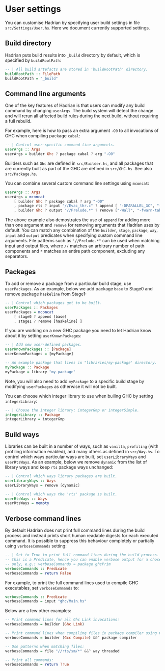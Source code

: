 # User settings

You can customise Hadrian by specifying user build settings in file
`src/Settings/User.hs`. Here we document currently supported settings.

## Build directory

Hadrian puts build results into `_build` directory by default, which is
specified by `buildRootPath`:
```haskell
-- | All build artefacts are stored in 'buildRootPath' directory.
buildRootPath :: FilePath
buildRootPath = "_build"
```

## Command line arguments

One of the key features of Hadrian is that users can modify any build command by
changing `userArgs`. The build system will detect the change and will rerun all
affected build rules during the next build, without requiring a full rebuild.

For example, here is how to pass an extra argument `-O0` to all invocations of
GHC when compiling package `cabal`:
```haskell
-- | Control user-specific command line arguments.
userArgs :: Args
userArgs = builder Ghc ? package cabal ? arg "-O0"
```
Builders such as `Ghc` are defined in `src/Builder.hs`, and all packages that
are currently built as part of the GHC are defined in `src/GHC.hs`. See also
`src/Package.hs`.

You can combine several custom command line settings using `mconcat`:
```haskell
userArgs :: Args
userArgs = mconcat 
    [ builder Ghc ? package cabal ? arg "-O0"
    , package rts ? input "//Evac_thr.c" ? append [ "-DPARALLEL_GC", "-Irts/sm" ]
    , builder Ghc ? output "//Prelude.*" ? remove ["-Wall", "-fwarn-tabs"] ]
```
The above example also demostrates the use of `append` for adding more than one
argument and `remove` for removing arguments that Hadrian uses by default. You
can match any combination of the `builder`, `stage`, `package`, `way`, `input`
and `output` predicates when specifying custom command line arguments. File
patterns such as `"//Prelude.*"` can be used when matching input and output files,
where `//` matches an arbitrary number of path components and `*` matches an entire
path component, excluding any separators.

## Packages

To add or remove a package from a particular build stage, use `userPackages`. As
an example, below we add package `base` to Stage0 and remove package `haskeline`
from Stage1:
```haskell
-- | Control which packages get to be built.
userPackages :: Packages
userPackages = mconcat
    [ stage0 ? append [base]
    , stage1 ? remove [haskeline] ]
```
If you are working on a new GHC package you need to let Hadrian know about it
by setting `userKnownPackages`:
```haskell
-- | Add new user-defined packages.
userKnownPackages :: [Package]
userKnownPackages = [myPackage]

-- An example package that lives in "libraries/my-package" directory.
myPackage :: Package
myPackage = library "my-package"
```
Note, you will also need to add `myPackage` to a specific build stage by modifying
`userPackages` as otherwise it will not be built.

You can choose which integer library to use when builing GHC by setting
`integerLibrary`:
```haskell
-- | Choose the integer library: integerGmp or integerSimple.
integerLibrary :: Package
integerLibrary = integerGmp
```
## Build ways

Libraries can be built in a number of ways, such as `vanilla`, `profiling` (with 
profiling information enabled), and many others as defined in `src/Way.hs`. To
control which ways particular ways are built, set `userLibraryWays` and
`userRtsWays`. As an example, below we remove `dynamic` from the list of library
ways and keep `rts` package ways unchanged:
```haskell
-- | Control which ways library packages are built.
userLibraryWays :: Ways
userLibraryWays = remove [dynamic]

-- | Control which ways the 'rts' package is built.
userRtsWays :: Ways
userRtsWays = mempty
```

## Verbose command lines 

By default Hadrian does not print full command lines during the build process
and instead prints short human readable digests for each executed command. It is
possible to suppress this behaviour completely or partially using
`verboseCommands` setting:
```haskell
-- | Set to True to print full command lines during the build process. Note,
-- this is a Predicate, hence you can enable verbose output for a chosen package
-- only, e.g.: verboseCommands = package ghcPrim
verboseCommands :: Predicate
verboseCommands = return False
```
For example, to print the full command lines used to compile GHC executables,
set `verboseCommands` to:
```haskell
verboseCommands :: Predicate
verboseCommands = input "ghc/Main.hs"
```
Below are a few other examples:
```haskell
-- Print command lines for all Ghc Link invocations:
verboseCommands = builder (Ghc Link)

-- Print command lines when compiling files in package compiler using Gcc:
verboseCommands = builder (Gcc Compile) &&^ package compiler 

-- Use patterns when matching files:
verboseCommands = file "//rts/sm/*" &&^ way threaded

-- Print all commands:
verboseCommands = return True
```
